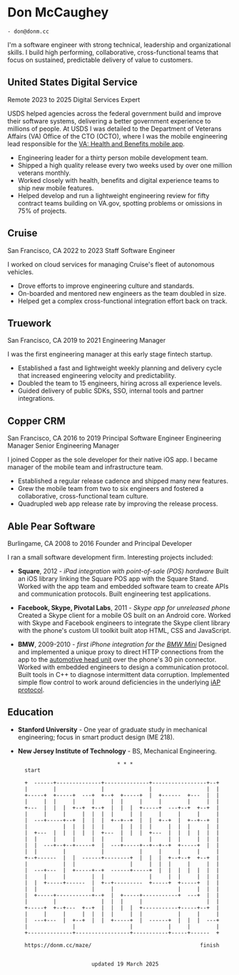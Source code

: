 # Don McCaughey

    - don@donm.cc

I'm a software engineer with strong technical, leadership and organizational
skills.  I build high performing, collaborative, cross-functional teams that
focus on sustained, predictable delivery of value to customers.

## United States Digital Service

Remote
2023 to 2025
Digital Services Expert

USDS helped agencies across the federal government build and improve their
software systems, delivering a better government experience to millions of
people.  At USDS I was detailed to the Department of Veterans Affairs (VA)
Office of the CTO (OCTO), where I was the mobile engineering lead responsible
for the [VA: Health and Benefits mobile app][1].

- Engineering leader for a thirty person mobile development team.
- Shipped a high quality release every two weeks used by over one million
  veterans monthly.
- Worked closely with health, benefits and digital experience teams to ship new
  mobile features.
- Helped develop and run a lightweight engineering review for fifty contract
  teams building on VA.gov, spotting problems or omissions in 75% of projects.

[1]: https://mobile.va.gov/app/va-health-and-benefits


## Cruise

San Francisco, CA
2022 to 2023
Staff Software Engineer

I worked on cloud services for managing Cruise's fleet of autonomous vehicles.

- Drove efforts to improve engineering culture and standards.
- On-boarded and mentored new engineers as the team doubled in size.
- Helped get a complex cross-functional integration effort back on track.


## Truework

San Francisco, CA
2019 to 2021
Engineering Manager

I was the first engineering manager at this early stage fintech startup.

- Established a fast and lightweight weekly planning and delivery cycle that
  increased engineering velocity and predictability.
- Doubled the team to 15 engineers, hiring across all experience levels.
- Guided delivery of public SDKs, SSO, internal tools and partner integrations.


## Copper CRM

San Francisco, CA
2016 to 2019
Principal Software Engineer
Engineering Manager
Senior Engineering Manager

I joined Copper as the sole developer for their native iOS app.  I became
manager of the mobile team and infrastructure team.

- Established a regular release cadence and shipped many new features.
- Grew the mobile team from two to six engineers and fostered a collaborative,
  cross-functional team culture.
- Quadrupled web app release rate by improving the release process.


## Able Pear Software

Burlingame, CA
2008 to 2016
Founder and Principal Developer

I ran a small software development firm.  Interesting projects included:

- **Square**, 2012 - _iPad integration with point-of-sale (POS) hardware_
  Built an iOS library linking the Square POS app with the Square Stand.
  Worked with the app team and embedded software team to create APIs and
  communication protocols.  Built engineering test applications.

- **Facebook, Skype, Pivotal Labs**, 2011 - _Skype app for unreleased phone_
  Created a Skype client for a mobile OS built on an Android core.  Worked with
  Skype and Facebook engineers to integrate the Skype client library with the
  phone's custom UI toolkit built atop HTML, CSS and JavaScript.

- **BMW**, 2009-2010 - _first iPhone integration for the [BMW Mini][2]_
  Designed and implemented a unique proxy to direct HTTP connections from the
  app to the [automotive head unit][3] over the phone's 30 pin connector.
  Worked with embedded engineers to design a communication protocol.  Built
  tools in C++ to diagnose intermittent data corruption.  Implemented simple
  flow control to work around deficiencies in the underlying [iAP protocol][4].

[2]: https://apps.apple.com/us/app/id1519458349
[3]: https://en.wikipedia.org/wiki/Automotive_head_unit
[4]: https://archive.org/details/ipod-accessory-protocol-interface-specification


## Education

- **Stanford University** - One year of graduate study in mechanical
  engineering; focus in smart product design (ME 218).

- **New Jersey Institute of Technology** - BS, Mechanical Engineering.


                                     * * *
        start

        +  ------+--------------+--------------+-----------------+--+
        |        |              |              |                 |  |
        +-----+  +-----+  ---+  +--+  +-----+  |  +------  +---  |  |
        |     |  |     |     |     |  |     |     |        |     |  |
        +---  |  |  |  +--+  +--+  |  |  |  +-----+  ---+--+  +--+  |
        |     |     |     |  |  |  |     |  |     |     |     |     |
        |  ---+-----+--+  |  |  |  +--+--+  |  |  +--+  |  +--+--+  |
        |           |  |  |  |  |     |  |  |  |     |  |  |     |  |
        |  +---  |  |  |  |  |  +---  |  |  |  +---  |  |  |  |  |  |
        |  |     |     |     |  |     |        |     |  |     |  |  |
        |  |  ---+--+--+-----+  |  ---+-----+--+--+--+  +-----+  |  |
        |  |        |           |           |     |     |     |     |
        +--+------  |  |  ------+--------+  |  |  |  +--+--+  +--+  |
        |           |  |                 |     |  |  |     |     |  |
        |  ---+---  |  +-----+--+  ------+-----+  |  |  |  |  |  |  |
        |     |     |        |  |              |     |  |     |  |  |
        |  |  +-----+------  |  +--+---------  +-----+  +-----+  |  |
        |  |                 |     |                    |     |  |  |
        |  +-----+-----------+--+  |  +-----+-----------+  ---+  |  |
        |        |              |  |  |     |                    |  |
        +-----+  +--+---  +--+  |  |  |  |  +-----------+-----+--+  |
        |     |     |     |  |  |  |     |  |           |     |     |
        |  ---+---  |  +--+  |  |  +-----+  |  ------+  |  |  |  ---+
        |              |                 |           |     |        |
        +--------------+-----------------+-----------+-----+------  +

        https://donm.cc/maze/                                  finish


                             updated 19 March 2025

